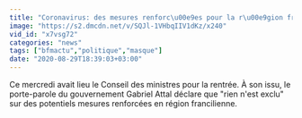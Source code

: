 ```yaml
---
title: "Coronavirus: des mesures renforc\u00e9es pour la r\u00e9gion francilienne? 'Rien n'est exclu' assure Gabriel Attal"
image: "https://s2.dmcdn.net/v/SQJl-1VHbqIIV1dKz/x240"
vid_id: "x7vsg72"
categories: "news"
tags: ["bfmactu","politique","masque"]
date: "2020-08-29T18:39:03+03:00"
---
```

Ce mercredi avait lieu le Conseil des ministres pour la rentrée. À son issu, le porte-parole du gouvernement Gabriel Attal déclare que &quot;rien n'est exclu&quot; sur des potentiels mesures renforcées en région francilienne. 
